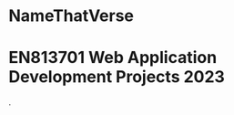 # NameThatVerse

<h1>
  EN813701 Web Application Development Projects 2023
</h1>
<p>
  <WAD23-05>. <NameThatVerse>
</p>
